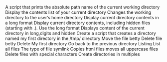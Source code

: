 A script that prints the absolute path name of the current working directory
Display the contents list of your current directory
Changes the working directory to the user’s home directory
Display current directory contents in a long format
Display current directory contents, including hidden files (starting with .). Use the long format
Displays content of the current directory in long,digits and hidden
Create a script that creates a directory named my first directory in the /tmp/ directory
Move the file betty
Delete file betty
Delete My first directory
Go back to the previous directory
Listing
List all files
The type of file
symlink
Copies html files
moves all uppercase files
Delete files with special characters
Create directories in multiples
